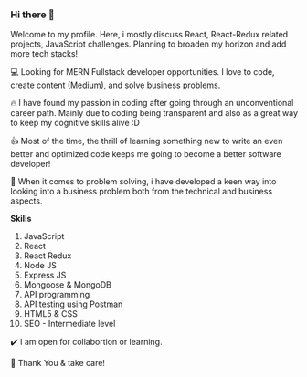 ### Hi there 👋

Welcome to my profile. Here, i mostly discuss React, React-Redux related projects, JavaScript challenges. Planning to broaden my horizon and add more tech stacks!

💻 Looking for MERN Fullstack developer opportunities. I love to code, create content ([Medium](https://medium.com/@ankhi.)), and solve business problems.

🔥 I have found my passion in coding after going through an unconventional career path. 
Mainly due to coding being transparent and also as a great way to keep my cognitive skills alive :D

👍 Most of the time, the thrill of learning something new to write an even better and optimized code keeps me going to become a better software developer!

📓 When it comes to problem solving, i have developed a keen way into looking into a business problem both from the technical and business aspects.

**Skills**
1. JavaScript
2. React
3. React Redux
4. Node JS
5. Express JS
6. Mongoose & MongoDB
7. API programming
8. API testing using Postman
9. HTML5 & CSS
10. SEO - Intermediate level

✔️ I am open for collabortion or learning.

👋 Thank You & take care!
